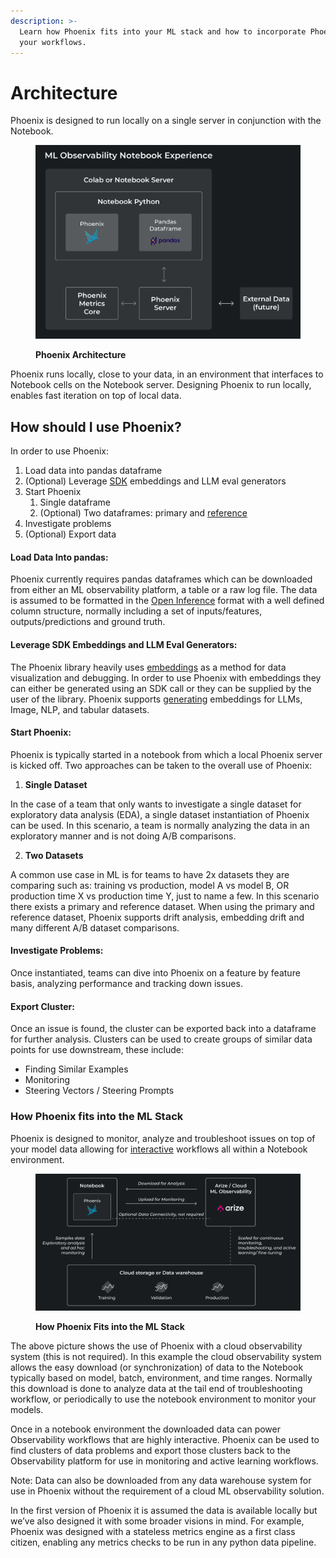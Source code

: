 ```yaml
---
description: >-
  Learn how Phoenix fits into your ML stack and how to incorporate Phoenix into
  your workflows.
---
```


# Architecture

Phoenix is designed to run locally on a single server in conjunction with the Notebook.

<figure><img src="../.gitbook/assets/Docs graphics-03.jpg" alt=""><figcaption><p><strong>Phoenix Architecture</strong></p></figcaption></figure>

Phoenix runs locally, close to your data, in an environment that interfaces to Notebook cells on the Notebook server. Designing Phoenix to run locally, enables fast iteration on top of local data.

## How should I use Phoenix?

In order to use Phoenix:

1. Load data into pandas dataframe
2. (Optional) Leverage [SDK](http://127.0.0.1:5000/s/-MAlgpMyBRcl2qFZRQ67/api-reference/python-sdk/arize.pandas/autoembeddings#the-embeddinggenerator-class) embeddings and LLM eval generators
3. Start Phoenix
   1. Single dataframe
   2. (Optional) Two dataframes: primary and [reference](../concepts/phoenix-basics/phoenix-basics.md#which-dataset-is-which)
4. Investigate problems
5. (Optional) Export data

#### Load Data Into pandas:

Phoenix currently requires pandas dataframes which can be downloaded from either an ML observability platform, a table or a raw log file. The data is assumed to be formatted in the [Open Inference](../concepts/open-inference.md) format with a well defined column structure, normally including a set of inputs/features, outputs/predictions and ground truth.

#### Leverage SDK Embeddings and LLM Eval Generators:

The Phoenix library heavily uses [embeddings](../concepts/embeddings.md) as a method for data visualization and debugging. In order to use Phoenix with embeddings they can either be generated using an SDK call or they can be supplied by the user of the library. Phoenix supports [generating](../concepts/generating-embeddings.md) embeddings for LLMs, Image, NLP, and tabular datasets.

#### Start Phoenix:

Phoenix is typically started in a notebook from which a local Phoenix server is kicked off. Two approaches can be taken to the overall use of Phoenix:

1. **Single Dataset**

In the case of a team that only wants to investigate a single dataset for exploratory data analysis (EDA), a single dataset instantiation of Phoenix can be used. In this scenario, a team is normally analyzing the data in an exploratory manner and is not doing A/B comparisons.

2. **Two Datasets**

A common use case in ML is for teams to have 2x datasets they are comparing such as: training vs production, model A vs model B, OR production time X vs production time Y, just to name a few. In this scenario there exists a primary and reference dataset. When using the primary and reference dataset, Phoenix supports drift analysis, embedding drift and many different A/B dataset comparisons.

#### Investigate Problems:

Once instantiated, teams can dive into Phoenix on a feature by feature basis, analyzing performance and tracking down issues.

#### Export Cluster:

Once an issue is found, the cluster can be exported back into a dataframe for further analysis. Clusters can be used to create groups of similar data points for use downstream, these include:

* Finding Similar Examples
* Monitoring
* Steering Vectors / Steering Prompts

### How Phoenix fits into the ML Stack

Phoenix is designed to monitor, analyze and troubleshoot issues on top of your model data allowing for [interactive](../api/session.md#phoenix.launch\_app) workflows all within a Notebook environment.

<figure><img src="../.gitbook/assets/Docs graphics-01.jpg" alt=""><figcaption><p><strong>How Phoenix Fits into the ML Stack</strong></p></figcaption></figure>

The above picture shows the use of Phoenix with a cloud observability system (this is not required). In this example the cloud observability system allows the easy download (or synchronization) of data to the Notebook typically based on model, batch, environment, and time ranges. Normally this download is done to analyze data at the tail end of troubleshooting workflow, or periodically to use the notebook environment to monitor your models.&#x20;

Once in a notebook environment the downloaded data can power Observability workflows that are highly interactive. Phoenix can be used to find clusters of data problems and export those clusters back to the Observability platform for use in monitoring and active learning workflows.&#x20;

Note: Data can also be downloaded from any data warehouse system for use in Phoenix without the requirement of a cloud ML observability solution.&#x20;

In the first version of Phoenix it is assumed the data is available locally but we’ve also designed it with some broader visions in mind. For example, Phoenix was designed with a stateless metrics engine as a first class citizen, enabling any metrics checks to be run in any python data pipeline.&#x20;

